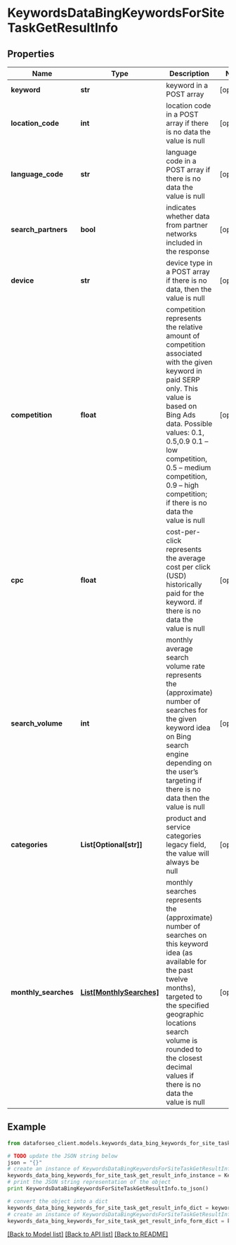 # KeywordsDataBingKeywordsForSiteTaskGetResultInfo


## Properties

Name | Type | Description | Notes
------------ | ------------- | ------------- | -------------
**keyword** | **str** | keyword in a POST array | [optional] 
**location_code** | **int** | location code in a POST array if there is no data the value is null | [optional] 
**language_code** | **str** | language code in a POST array if there is no data the value is null | [optional] 
**search_partners** | **bool** | indicates whether data from partner networks included in the response | [optional] 
**device** | **str** | device type in a POST array if there is no data, then the value is null | [optional] 
**competition** | **float** | competition represents the relative amount of competition associated with the given keyword in paid SERP only. This value is based on Bing Ads data. Possible values: 0.1, 0.5,0.9  0.1 – low competition, 0.5 – medium competition, 0.9 – high competition; if there is no data the value is null | [optional] 
**cpc** | **float** | cost-per-click represents the average cost per click (USD) historically paid for the keyword. if there is no data the value is null | [optional] 
**search_volume** | **int** | monthly average search volume rate represents the (approximate) number of searches for the given keyword idea on Bing search engine depending on the user’s targeting if there is no data then the value is null | [optional] 
**categories** | **List[Optional[str]]** | product and service categories legacy field, the value will always be null | [optional] 
**monthly_searches** | [**List[MonthlySearches]**](MonthlySearches.md) | monthly searches represents the (approximate) number of searches on this keyword idea (as available for the past twelve months), targeted to the specified geographic locations search volume is rounded to the closest decimal values if there is no data the value is null | [optional] 

## Example

```python
from dataforseo_client.models.keywords_data_bing_keywords_for_site_task_get_result_info import KeywordsDataBingKeywordsForSiteTaskGetResultInfo

# TODO update the JSON string below
json = "{}"
# create an instance of KeywordsDataBingKeywordsForSiteTaskGetResultInfo from a JSON string
keywords_data_bing_keywords_for_site_task_get_result_info_instance = KeywordsDataBingKeywordsForSiteTaskGetResultInfo.from_json(json)
# print the JSON string representation of the object
print KeywordsDataBingKeywordsForSiteTaskGetResultInfo.to_json()

# convert the object into a dict
keywords_data_bing_keywords_for_site_task_get_result_info_dict = keywords_data_bing_keywords_for_site_task_get_result_info_instance.to_dict()
# create an instance of KeywordsDataBingKeywordsForSiteTaskGetResultInfo from a dict
keywords_data_bing_keywords_for_site_task_get_result_info_form_dict = keywords_data_bing_keywords_for_site_task_get_result_info.from_dict(keywords_data_bing_keywords_for_site_task_get_result_info_dict)
```
[[Back to Model list]](../README.md#documentation-for-models) [[Back to API list]](../README.md#documentation-for-api-endpoints) [[Back to README]](../README.md)


